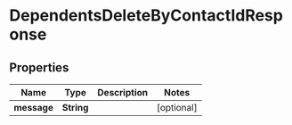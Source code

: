 

# DependentsDeleteByContactIdResponse


## Properties

| Name | Type | Description | Notes |
|------------ | ------------- | ------------- | -------------|
|**message** | **String** |  |  [optional] |




